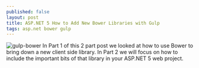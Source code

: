 ```yaml
---
published: false
layout: post
title: ASP.NET 5 How to Add New Bower Libraries with Gulp
tags: asp.net bower gulp
---
```


![gulp-bower](https://cloud.githubusercontent.com/assets/9366487/7791780/a9262d0a-0274-11e5-8939-e676fc0b0bd1.png)
In Part 1 of this 2 part post we looked at how to use Bower to bring down a new client side library. In Part 2 we will focus on how to include the important bits of that library in your ASP.NET 5 web project.